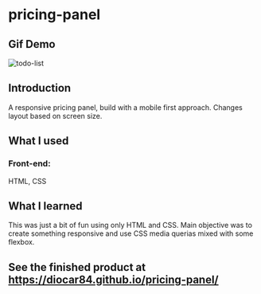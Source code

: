 # pricing-panel

## Gif Demo
![todo-list](Readme/todo-list.gif)

## Introduction

A responsive pricing panel, build with a mobile first approach. Changes layout based on screen size.

## What I used

### Front-end: 
HTML, CSS

## What I learned

This was just a bit of fun using only HTML and CSS. Main objective was to create something responsive and use CSS media querias mixed with some flexbox.


## See the finished product at https://diocar84.github.io/pricing-panel/

